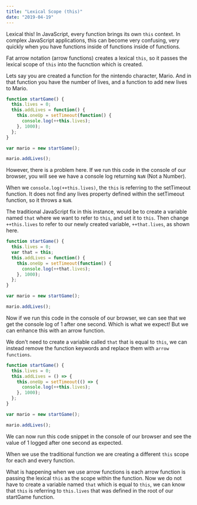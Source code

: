 ```yaml
---
title: "Lexical Scope (this)"
date: "2019-04-19"
---
```


Lexical this! In JavaScript, every function brings its own `this` context. In complex JavaScript applications, this can become very confusing, very quickly when you have functions inside of functions inside of functions.

Fat arrow notation (arrow functions) creates a lexical `this`, so it passes the lexical scope of `this` into the fucnction which is created.

Lets say you are created a function for the nintendo character, Mario. And in that function you have the number of lives, and a function to add new lives to Mario.

```js
function startGame() {
  this.lives = 0;
  this.addLives = function() {
    this.oneUp = setTimeout(function() {
      console.log(++this.lives);
    }, 1000);
  };
}

var mario = new startGame();

mario.addLives();
```

However, there is a problem here. If we run this code in the console of our browser, you will see we have a console log returning `NaN` (Not a Number).

When we `console.log(++this.lives)`, the `this` is referring to the setTimeout function. It does not find any lives property defined within the setTimeout function, so it throws a `NaN`.

The traditional JavaScript fix in this instance, would be to create a variable named `that` where we want to refer to `this`, and set it to `this`. Then change `++this.lives` to refer to our newly created variable, `++that.lives`, as shown here.

```js
function startGame() {
  this.lives = 0;
  var that = this;
  this.addLives = function() {
    this.oneUp = setTimeout(function() {
      console.log(++that.lives);
    }, 1000);
  };
}

var mario = new startGame();

mario.addLives();
```

Now if we run this code in the console of our browser, we can see that we get the console log of 1 after one second. Which is what we expect! But we can enhance this with an arrow function.

We don't need to create a variable called `that` that is equal to `this`, we can instead remove the function keywords and replace them with `arrow functions`.

```js
function startGame() {
  this.lives = 0;
  this.addLives = () => {
    this.oneUp = setTimeout(() => {
      console.log(++this.lives);
    }, 1000);
  };
}

var mario = new startGame();

mario.addLives();
```

We can now run this code snippet in the console of our browser and see the value of 1 logged after one second as expected.

When we use the traditional function we are creating a different `this` scope for each and every function.

What is happening when we use arrow functions is each arrow function is passing the lexical `this` as the scope within the function. Now we do not have to create a variable named `that` which is equal to `this`, we can know that `this` is referring to `this.lives` that was defined in the root of our startGame function.
